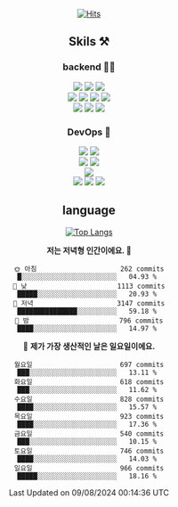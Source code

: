 <div align="center">

[![Hits](https://hits.seeyoufarm.com/api/count/incr/badge.svg?url=https%3A%2F%2Fgithub.com%2Fzxcv9203%2Fhit-counter&count_bg=%23FF7272&title_bg=%23324C2E&icon=codeigniter.svg&icon_color=%23DD5B5B&title=%EB%B0%A9%EB%AC%B8%EC%9E%90&edge_flat=false)](https://hits.seeyoufarm.com)
  
## Skils ⚒️
### backend 🧑‍💻
  
<img src="https://img.shields.io/badge/Java-FF6600?style=flat-square&logo=buymeacoffee&logoColor=white"/>
<img src="https://img.shields.io/badge/Go-0099FF?style=flat-square&logo=go&logoColor=white"/>
<img src="https://img.shields.io/badge/Kotlin-7F52FF?style=flat-square&logo=kotlin&logoColor=white"/>
  
  
<br />
  
<img src="https://img.shields.io/badge/Spring-339933?style=flat-square&logo=Spring&logoColor=white"/>
<img src="https://img.shields.io/badge/Spring Boot-339933?style=flat-square&logo=Spring Boot&logoColor=white"/>
<img src="https://img.shields.io/badge/Spring Security-339933?style=flat-square&logo=Spring Security&logoColor=white"/>
  
<img src="https://img.shields.io/badge/Spring Data JPA-339933?style=flat-square&logo=Hibernate&logoColor=white"/>

<br />
  
  <img src="https://img.shields.io/badge/mysql-0099FF?style=flat-square&logo=mysql&logoColor=white"/>
  <img src="https://img.shields.io/badge/mariadb-0099FF?style=flat-square&logo=mariadb&logoColor=white"/>
  <img src="https://img.shields.io/badge/mongoDB-47A248?style=flat-square&logo=mongodb&logoColor=white"/>
  
  
### DevOps 🚀
  
  <img src="https://img.shields.io/badge/docker-2496ED?style=flat-square&logo=docker&logoColor=white"/>
  <img src="https://img.shields.io/badge/kubernetes-326CE5?style=flat-square&logo=kubernetes&logoColor=white"/>
  
  <br />
  
  <img src="https://img.shields.io/badge/Github Actions-2088FF?style=flat-square&logo=githubactions&logoColor=white"/>
  <img src="https://img.shields.io/badge/Jenkins-D24939?style=flat-square&logo=jenkins&logoColor=white"/>
  
  
  <br />
  <img src="https://img.shields.io/badge/terraform-7B42BC?style=flat-square&logo=terraform&logoColor=white"/>
  
  <br />
  <img src="https://img.shields.io/badge/Amazon AWS-232F3E?style=flat-square&logo=Amazon AWS&logoColor=white"/>

  <img src="https://img.shields.io/badge/GCP-4285F4?style=flat-square&logo=googlecloud&logoColor=white"/>
  <img src="https://img.shields.io/badge/NCP-03C75A?style=flat-square&logo=naver&logoColor=white"/>
  
  
## language

[![Top Langs](https://github-readme-stats.vercel.app/api/top-langs/?username=zxcv9203&hide=html&exclude_repo=zxcv9203.github.io,golB&theme=grate-gatsby)](https://github.com/zxcv9203/github-readme-stats)
  
<!--START_SECTION:waka-->
**저는 저녁형 인간이에요. 🦉** 

```text
🌞 아침                     262 commits         █░░░░░░░░░░░░░░░░░░░░░░░░   04.93 % 
🌆 낮　                     1113 commits        █████░░░░░░░░░░░░░░░░░░░░   20.93 % 
🌃 저녁                     3147 commits        ███████████████░░░░░░░░░░   59.18 % 
🌙 밤　                     796 commits         ████░░░░░░░░░░░░░░░░░░░░░   14.97 % 
```
📅 **제가 가장 생산적인 날은 일요일이에요.** 

```text
월요일                      697 commits         ███░░░░░░░░░░░░░░░░░░░░░░   13.11 % 
화요일                      618 commits         ███░░░░░░░░░░░░░░░░░░░░░░   11.62 % 
수요일                      828 commits         ████░░░░░░░░░░░░░░░░░░░░░   15.57 % 
목요일                      923 commits         ████░░░░░░░░░░░░░░░░░░░░░   17.36 % 
금요일                      540 commits         ███░░░░░░░░░░░░░░░░░░░░░░   10.15 % 
토요일                      746 commits         ████░░░░░░░░░░░░░░░░░░░░░   14.03 % 
일요일                      966 commits         █████░░░░░░░░░░░░░░░░░░░░   18.16 % 
```



 Last Updated on 09/08/2024 00:14:36 UTC
<!--END_SECTION:waka-->
  
</div>

